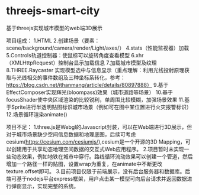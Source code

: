 # threejs-smart-city
基于threejs实现城市模型的web端3D展示

项目组成：
1.HTML
2.创建场景（要素：scene/background/camera/render/Light/axes/）
4.stats（性能监视器）加载
5.Controls轨道控制器：使鼠标可以旋转角度查看模型
6.xhr（XMLHttpRequest）控制台显示加载信息
7.加载城市模型及纹理
8.THREE.Raycaster 实现模型选中与信息显示（重点理解：利用光线投射原理获取与光线相交的事件数组及三种坐标系转化，参考：https://blog.csdn.net/ithanmang/article/details/80897888）
9.基于EffectComposer实现辉光(bloompass)效果（城市道路等场景）
10.基于focusShader使中央区域渲染的比较锐利，单周围比较模糊，加强场景效果
11.基于Sprite进行半透明贴图标识城市场景（例如可在图中某位置进行火灾报警标识）
12.场景循环渲染animate()

项目不足：
1.three.js是Webgl的Javascript封装，可以在Web端进行3D展示，但对于城市场景缺少空间信息数据和地理底图，后续可考虑cesium(https://cesium.com/cesiumjs/),cesium是一个开源的3D Mapping，可以创建用于共享动态地理空间数据的交互式Web应用程序。
2.项目暂时未实现一些动态效果，例如地铁在城市中穿行。路线循环流动效果可以创建一个管道，然后增加一个路径一样的贴图，设置wrap为重复，在animate中不断更改texture.offset即可。
3.目前项目仅限于前端展示，没有后台服务器和数据库。后端可基于nodejs平台express框架，用户点击某一模型可向后台请求并返回数据进行弹窗显示，实现完整的系统。
